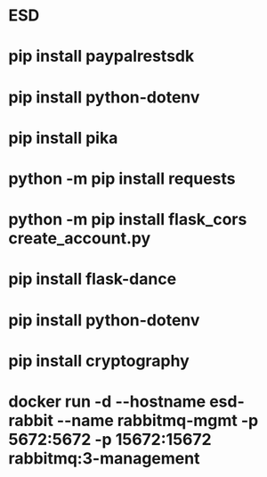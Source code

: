# ESD

# pip install paypalrestsdk
# pip install python-dotenv

<!-- from create_account and email ms -->
# pip install pika
# python -m pip install requests
# python -m pip install flask_cors create_account.py
# pip install flask-dance
# pip install python-dotenv
# pip install cryptography

# docker run -d --hostname esd-rabbit --name rabbitmq-mgmt -p 5672:5672 -p 15672:15672 rabbitmq:3-management
